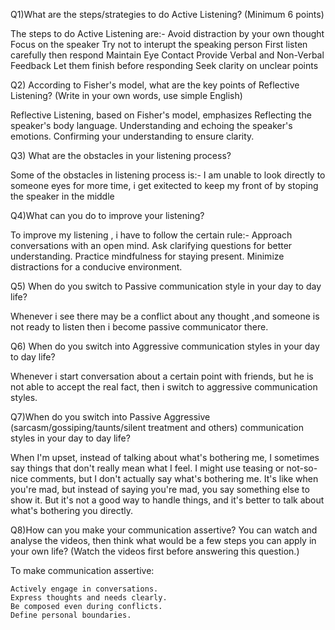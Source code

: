 Q1)What are the steps/strategies to do Active Listening? (Minimum 6 points)

The steps to do Active Listening are:-
Avoid distraction by your own thought
Focus on the speaker
Try not to interupt the speaking person
First listen carefully then respond
Maintain Eye Contact
Provide Verbal and Non-Verbal Feedback
Let them finish before responding
Seek clarity on unclear points


Q2) According to Fisher's model, what are the key points of Reflective Listening? (Write in your own words, use simple English)

Reflective Listening, based on Fisher's model, emphasizes
Reflecting the speaker's body language.
Understanding and echoing the speaker's emotions.
Confirming your understanding to ensure clarity.

Q3) What are the obstacles in your listening process?

Some of the obstacles in listening process is:-
I am unable to look directly to someone eyes for more time,
i get exitected to keep my front of by stoping the speaker in the middle

Q4)What can you do to improve your listening?

To improve my listening , i have to follow the certain rule:-
    Approach conversations with an open mind.
    Ask clarifying questions for better understanding.
    Practice mindfulness for staying present.
    Minimize distractions for a conducive environment.


Q5) When do you switch to Passive communication style in your day to day life?

Whenever i see there may be a conflict about any thought ,and someone is not ready to listen then i become passive communicator there.


Q6) When do you switch into Aggressive communication styles in your day to day life?

Whenever i start conversation about a certain point with friends, but he is not able to accept the real fact, then i switch to aggressive communication styles.


Q7)When do you switch into Passive Aggressive (sarcasm/gossiping/taunts/silent treatment and others) communication styles in your day to day life?

When I'm upset, instead of talking about what's bothering me, I sometimes say things that don't really mean what I feel. I might use teasing or not-so-nice comments, but I don't actually say what's bothering me. It's like when you're mad, but instead of saying you're mad, you say something else to show it. But it's not a good way to handle things, and it's better to talk about what's bothering you directly.


Q8)How can you make your communication assertive? You can watch and analyse the videos, then think what would be a few steps you can apply in your own life? (Watch the videos first before answering this question.)

To make communication assertive:

    Actively engage in conversations.
    Express thoughts and needs clearly.
    Be composed even during conflicts.
    Define personal boundaries.
